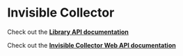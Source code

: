 # Invisible Collector
Check out the [**Library API documentation**](api/index.html)

Check out the [**Invisible Collector Web API documentation**](https://www.invisiblecollector.com/docs/)
